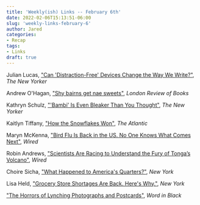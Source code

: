```yaml
---
title: 'Weekly(ish) Links -- February 6th'
date: 2022-02-06T15:13:51-06:00
slug: 'weekly-links-february-6'
author: Jared
categories:
- Recap
tags:
- Links
draft: true
---
```


Julian Lucas, ["Can 'Distraction-Free' Devices Change the Way We Write?"](https://www.newyorker.com/magazine/2021/12/20/can-distraction-free-devices-change-the-way-we-write), *The New Yorker*

Andrew O'Hagan, ["Shy bairns get nae sweets"](https://www.lrb.co.uk/the-paper/v43/n02/andrew-o-hagan/shy-bairns-get-nae-sweets), *London Review of Books*

Kathryn Schulz, ["'Bambi' Is Even Bleaker Than You Thought"](https://www.newyorker.com/magazine/2022/01/24/bambi-is-even-bleaker-than-you-thought), *The New Yorker*

Kaitlyn Tiffany, ["How the Snowflakes Won"](https://www.theatlantic.com/technology/archive/2022/02/tumblr-internet-legacy-survival/621419/), *The Atlantic*

Maryn McKenna, ["Bird Flu Is Back in the US. No One Knows What Comes Next"](https://www.wired.com/story/bird-flu-is-back-in-the-us-no-one-knows-what-comes-next/), *Wired*

Robin Andrews, ["Scientists Are Racing to Understand the Fury of Tonga’s Volcano"](https://www.wired.com/story/tonga-volcano-eruption-science/), *Wired*

Choire Sicha, ["What Happened to America's Quarters?"](https://nymag.com/intelligencer/2022/01/national-coin-storage.html), *New York*

Lisa Held, ["Grocery Store Shortages Are Back. Here's Why."](https://www.eater.com/22884292/supply-chain-issues-shortages-grocery-stores-covid), *New York*

["The Horrors of Lynching Photographs and Postcards"](https://wordinblack.com/2022/01/the-horrors-of-lynching-photographs-and-postcards/), *Word in Black*

